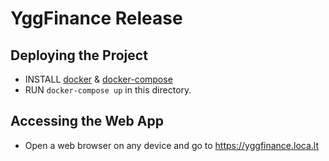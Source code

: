# YggFinance Release

## Deploying the Project

- INSTALL [docker](https://docs.docker.com/engine/install/) & [docker-compose](https://docs.docker.com/compose/install/)
- RUN `docker-compose up` in this directory.

## Accessing the Web App

- Open a web browser on any device and go to <https://yggfinance.loca.lt>
